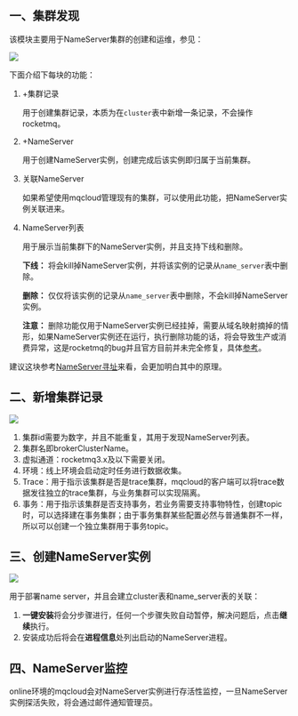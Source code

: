 ## 一、<span id="nsList">集群发现</span>

该模块主要用于NameServer集群的创建和运维，参见：

<img src="img/ns_list.png" class="img-wiki">

下面介绍下每块的功能：

1. +集群记录

   用于创建集群记录，本质为在`cluster`表中新增一条记录，不会操作rocketmq。

2. +NameServer

   用于创建NameServer实例，创建完成后该实例即归属于当前集群。

3. 关联NameServer

   如果希望使用mqcloud管理现有的集群，可以使用此功能，把NameServer实例关联进来。

4. NameServer列表

   用于展示当前集群下的NameServer实例，并且支持下线和删除。

   **下线：** 将会kill掉NameServer实例，并将该实例的记录从`name_server`表中删除。 

   **删除：** 仅仅将该实例的记录从`name_server`表中删除，不会kill掉NameServer实例。

   **注意：** 删除功能仅用于NameServer实例已经挂掉，需要从域名映射摘掉的情形，如果NameServer实例还在运行，执行删除功能的话，将会导致生产或消费异常，这是rocketmq的bug并且官方目前并未完全修复，具体[参考](https://github.com/apache/rocketmq/issues/2090)。

建议这块参考[NameServer寻址](../developerGuide/nameServer)来看，会更加明白其中的原理。

## 二、<span id="newCluster">新增集群记录</span>

<img src="img/newCluster.png" class="img-wiki">

1. 集群id需要为数字，并且不能重复，其用于发现NameServer列表。
2. 集群名即brokerClusterName。
3. 虚拟通道：rocketmq3.x及以下需要关闭。
4. 环境：线上环境会启动定时任务进行数据收集。
5. Trace：用于指示该集群是否是trace集群，mqcloud的客户端可以将trace数据发往独立的trace集群，与业务集群可以实现隔离。
6. 事务：用于指示该集群是否支持事务，若业务需要支持事物特性，创建topic时，可以选择建在事务集群；由于事务集群某些配置必然与普通集群不一样，所以可以创建一个独立集群用于事务topic。

## 三、<span id="newns">创建NameServer实例</span>

<img src="img/add_namesrv.png" class="img-wiki">

用于部署name server，并且会建立cluster表和name_server表的关联：

1. **一键安装**将会分步骤进行，任何一个步骤失败自动暂停，解决问题后，点击**继续**执行。
2. 安装成功后将会在**进程信息**处列出启动的NameServer进程。

## 四、<span id="moniter">NameServer监控</span>

online环境的mqcloud会对NameServer实例进行存活性监控，一旦NameServer实例探活失败，将会通过邮件通知管理员。